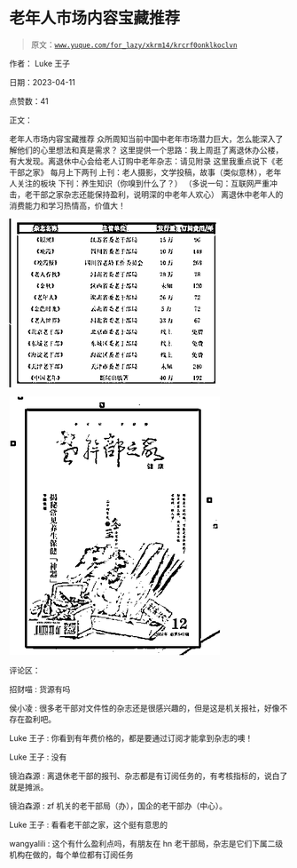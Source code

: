 # 老年人市场内容宝藏推荐

> 原文：[`www.yuque.com/for_lazy/xkrm14/krcrf0onklkoclvn`](https://www.yuque.com/for_lazy/xkrm14/krcrf0onklkoclvn)

作者： Luke 王子

日期：2023-04-11

点赞数：41

正文：

老年人市场内容宝藏推荐 众所周知当前中国中老年市场潜力巨大，怎么能深入了解他们的心里想法和真是需求？ 这里提供一个思路：我上周逛了离退休办公楼，有大发现。离退休中心会给老人订购中老年杂志：请见附录 这里我重点说下《老干部之家》 每月上下两刊 上刊：老人摄影，文学投稿，故事（类似意林），老年人关注的板块 下刊：养生知识（你嗅到什么了？） （多说一句：互联网严重冲击，老干部之家杂志还能保持盈利，说明深的中老年人欢心） 离退休中老年人的消费能力和学习热情高，价值大！

![](img/1d0e92ca4b4011e33c29a5dff82bf748.png)

![](img/872dffa3610e29401c35b4aa81e1235c.png)

评论区：

招财喵 : 货源有吗

侯小凌 : 很多老干部对文件性的杂志还是很感兴趣的，但是这是机关报社，好像不存在盈利吧。

Luke 王子 : 你看到有年费价格的，都是要通过订阅才能拿到杂志的噢！

Luke 王子 : 没有

镜泊森源 : 离退休老干部的报刊、杂志都是有订阅任务的，有考核指标的，说白了就是摊派。

镜泊森源 : zf 机关的老干部局（办），国企的老干部办（中心）。

Luke 王子 : 看看老干部之家，这个挺有意思的

wangyalili : 这个有什么盈利点吗，有朋友在 hn 老干部局，杂志是它们下属二级机构在做的，每个单位都有订阅任务

